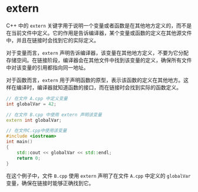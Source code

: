 # extern

C++ 中的 `extern` 关键字用于说明一个变量或者函数是在其他地方定义的，而不是在当前文件中定义。它的作用是告诉编译器，某个变量或函数的定义在其他源文件中，并且在链接时会找到它的实际定义。

对于变量而言，`extern` 声明告诉编译器，该变量在其他地方定义，不要为它分配存储空间。在链接阶段，编译器会在其他文件中找到该变量的定义，确保所有文件中对该变量的引用都指向同一地址。

对于函数而言，`extern` 用于声明函数的原型，表示该函数的定义在其他地方。这样在编译时，编译器就知道函数的接口，而在链接时会找到实际的函数定义。

```cpp
// 在文件 A.cpp 中定义变量
int globalVar = 42;
```

```cpp
// 在文件 B.cpp 中使用 extern 声明该变量
extern int globalVar;

// 在文件C.cpp中使用该变量
#include <iostream>
int main()
{
    std::cout << globalVar << std::endl;
    return 0;
}
```

在这个例子中，文件 `B.cpp` 使用 `extern` 声明了在文件 `A.cpp` 中定义的 `globalVar` 变量，确保在链接时能够正确找到它。
